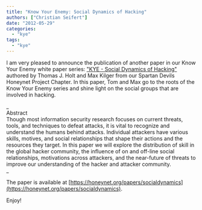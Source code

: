 ```yaml
---
title: "Know Your Enemy: Social Dynamics of Hacking"
authors: ["Christian Seifert"]
date: "2012-05-29"
categories: 
  - "kye"
tags: 
  - "kye"
---
```


I am very pleased to announce the publication of another paper in our Know Your Enemy white paper series: ["KYE - Social Dynamics of Hacking"](https://honeynet.org/papers/socialdynamics) authored by Thomas J. Holt and Max Kilger from our Spartan Devils Honeynet Project Chapter. In this paper, Tom and Max go to the roots of the Know Your Enemy series and shine light on the social groups that are involved in hacking.  
  
_  
Abstract  
Though most information security research focuses on current threats, tools, and techniques to defeat attacks, it is vital to recognize and understand the humans behind attacks. Individual attackers have various skills, motives, and social relationships that shape their actions and the resources they target. In this paper we will explore the distribution of skill in the global hacker community, the influence of on and off-line social relationships, motivations across attackers, and the near-future of threats to improve our understanding of the hacker and attacker community.  
_  
  
The paper is available at [https://honeynet.org/papers/socialdynamics](https://honeynet.org/papers/socialdynamics).  
  
Enjoy!
